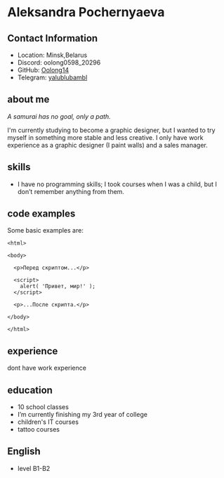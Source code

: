 # Aleksandra Pochernyaeva
## Contact Information
- Location: Minsk,Belarus
- Discord: oolong0598_20296
- GitHub: [Oolong14](https://github.com/Oolong14)
- Telegram: [yalublubambl](https://t.me/yalublubambl)
## about me

_A samurai has no goal, only a path._

 I'm currently studying to become a graphic designer, but I wanted to try myself in something more stable and less creative. I only have work experience as a graphic designer (I paint walls) and a sales manager.
## skills
- I have no programming skills; I took courses when I was a child, but I don’t remember anything from them.
## code examples
Some basic examples are:
```<!DOCTYPE HTML>
<html>

<body>

  <p>Перед скриптом...</p>

  <script>
    alert( 'Привет, мир!' );
  </script>

  <p>...После скрипта.</p>

</body>

</html>
```
## experience
dont have work experience
## education
-  10 school classes
- I’m currently finishing my 3rd year of college
- children's IT courses
- tattoo courses 
## English 
- level B1-B2
